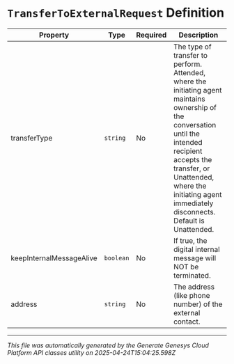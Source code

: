 # `TransferToExternalRequest` Definition

| Property | Type | Required | Description |
|----------|------|----------|-------------|
| transferType | `string` | No | The type of transfer to perform. Attended, where the initiating agent maintains ownership of the conversation until the intended recipient accepts the transfer, or Unattended, where the initiating agent immediately disconnects. Default is Unattended. |
| keepInternalMessageAlive | `boolean` | No | If true, the digital internal message will NOT be terminated. |
| address | `string` | No | The address (like phone number) of the external contact. |

---

*This file was automatically generated by the Generate Genesys Cloud Platform API classes utility on 2025-04-24T15:04:25.598Z*